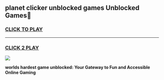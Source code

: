 
## planet clicker unblocked games Unblocked Games👋
<h3>
<a href="https://premium.freeplayer.one?title=planet_clicker_unblocked_games&ref=16F">CLICK TO PLAY</a></h3>
<hr>

<h3>
<a href="https://premium.freeplayer.one?title=planet_clicker_unblocked_games&ref=16F">CLICK 2 PLAY</a>
  
</h3>

<a href="https://premium.freeplayer.one?title=planet_clicker_unblocked_games&ref=16F/"><img src="https://clearcache.store/games.png"></a>


**worlds hardest game unblocked: Your Gateway to Fun and Accessible Online Gaming**
